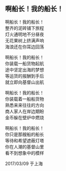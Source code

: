 ## 啊船长！我的船长！

啊船长！我的船长！<br>
整齐的泥砖铺下旅程<br>
灯火通明地不分昼夜<br>
无花果树上挤满声响<br>
海浪还在你耳边回荡<br>

啊船长！我的船长！<br>
你装载一船货物起航<br>
途中坚定出海的梦想<br>
等运货的报酬到手后<br>
就立即向基督山出航<br>

啊船长！我的船长！<br>
你装载着一船船货物<br>
熟悉来来往往的方向<br>
商人家人在岸边期盼<br>
金币躲在壁炉中燃烧<br>

啊船长！我的船长！<br>
你只是那艘船的船长<br>
等待和希望遮蔽灯塔<br>
你在人潮的基督山里<br>
看不到想象中的模样<br>

2017/03/09 于上海
